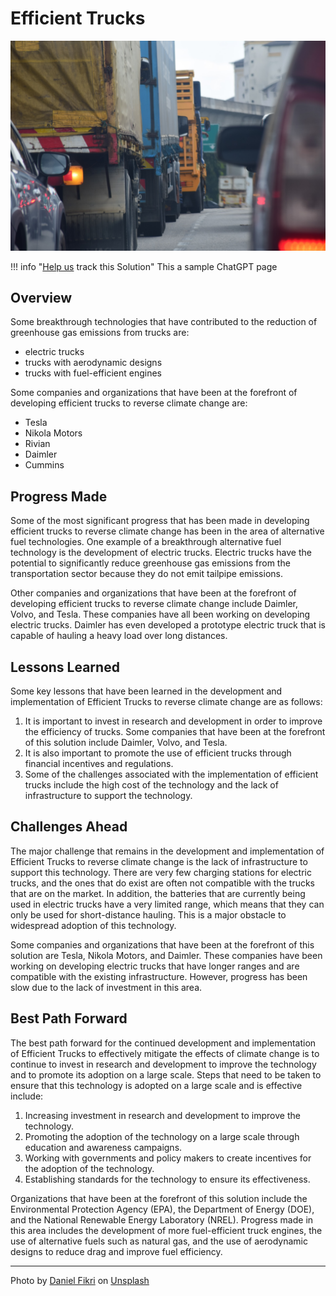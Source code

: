 # Efficient Trucks

![Cover Image](img/fuel-efficient-trucks.jpg)

!!! info "[Help us](../../contribute) track this Solution"
    This a sample ChatGPT page

## Overview

Some breakthrough technologies that have contributed to the reduction of greenhouse gas emissions from trucks are:
- electric trucks
- trucks with aerodynamic designs
- trucks with fuel-efficient engines

Some companies and organizations that have been at the forefront of developing efficient trucks to reverse climate change are:
- Tesla
- Nikola Motors
- Rivian
- Daimler
- Cummins

## Progress Made

Some of the most significant progress that has been made in developing efficient trucks to reverse climate change has been in the area of alternative fuel technologies. One example of a breakthrough alternative fuel technology is the development of electric trucks. Electric trucks have the potential to significantly reduce greenhouse gas emissions from the transportation sector because they do not emit tailpipe emissions.

Other companies and organizations that have been at the forefront of developing efficient trucks to reverse climate change include Daimler, Volvo, and Tesla. These companies have all been working on developing electric trucks. Daimler has even developed a prototype electric truck that is capable of hauling a heavy load over long distances.

## Lessons Learned

Some key lessons that have been learned in the development and implementation of Efficient Trucks to reverse climate change are as follows: 

1. It is important to invest in research and development in order to improve the efficiency of trucks. Some companies that have been at the forefront of this solution include Daimler, Volvo, and Tesla. 
2. It is also important to promote the use of efficient trucks through financial incentives and regulations. 
3. Some of the challenges associated with the implementation of efficient trucks include the high cost of the technology and the lack of infrastructure to support the technology.

## Challenges Ahead

The major challenge that remains in the development and implementation of Efficient Trucks to reverse climate change is the lack of infrastructure to support this technology. There are very few charging stations for electric trucks, and the ones that do exist are often not compatible with the trucks that are on the market. In addition, the batteries that are currently being used in electric trucks have a very limited range, which means that they can only be used for short-distance hauling. This is a major obstacle to widespread adoption of this technology.

Some companies and organizations that have been at the forefront of this solution are Tesla, Nikola Motors, and Daimler. These companies have been working on developing electric trucks that have longer ranges and are compatible with the existing infrastructure. However, progress has been slow due to the lack of investment in this area.

## Best Path Forward

The best path forward for the continued development and implementation of Efficient Trucks to effectively mitigate the effects of climate change is to continue to invest in research and development to improve the technology and to promote its adoption on a large scale. Steps that need to be taken to ensure that this technology is adopted on a large scale and is effective include:

1. Increasing investment in research and development to improve the technology.
2. Promoting the adoption of the technology on a large scale through education and awareness campaigns.
3. Working with governments and policy makers to create incentives for the adoption of the technology.
4. Establishing standards for the technology to ensure its effectiveness.

Organizations that have been at the forefront of this solution include the Environmental Protection Agency (EPA), the Department of Energy (DOE), and the National Renewable Energy Laboratory (NREL). Progress made in this area includes the development of more fuel-efficient truck engines, the use of alternative fuels such as natural gas, and the use of aerodynamic designs to reduce drag and improve fuel efficiency.

---

Photo by <a href="https://unsplash.com/@daniel_fikri_?utm_source=unsplash&utm_medium=referral&utm_content=creditCopyText">Daniel Fikri</a> on <a href="https://unsplash.com/photos/4DdUAl4eORE?utm_source=unsplash&utm_medium=referral&utm_content=creditCopyText">Unsplash</a>
  
